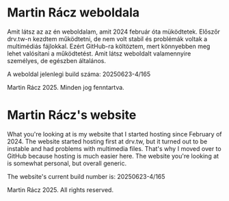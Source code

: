 # Martin Rácz weboldala

Amit látsz az az én weboldalam, amit 2024 február óta müködtetek. Előszőr drv.tw-n kezdtem működtetni, de nem volt stabil és problémák voltak a multimédiás fájlokkal. Ezért GitHub-ra költöztem, mert könnyebben meg lehet valósítani a működtetést.
Amit látsz weboldalt valamennyire személyes, de egészben általános.

A weboldal jelenlegi build száma: 20250623-4/165

Martin Rácz 2025. Minden jog fenntartva.

# Martin Rácz's website

What you're looking at is my website that I started hosting since February of 2024. The website started hosting first at drv.tw, but it turned out to be instable and had problems with multimedia files. That's why I moved over to GitHub because hosting is much easier here.
The website you're looking at is somewhat personal, but overall generic.

The website's current build number is: 20250623-4/165

Martin Rácz 2025. All rights reserved.
